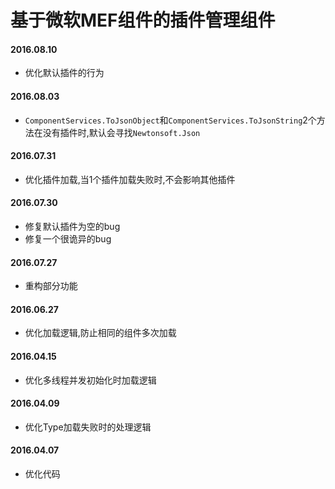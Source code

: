 ﻿# 基于微软MEF组件的插件管理组件
#### 2016.08.10
* 优化默认插件的行为

#### 2016.08.03
* `ComponentServices.ToJsonObject`和`ComponentServices.ToJsonString`2个方法在没有插件时,默认会寻找`Newtonsoft.Json`

#### 2016.07.31
* 优化插件加载,当1个插件加载失败时,不会影响其他插件

#### 2016.07.30
* 修复默认插件为空的bug
* 修复一个很诡异的bug

#### 2016.07.27
* 重构部分功能

#### 2016.06.27
* 优化加载逻辑,防止相同的组件多次加载  

#### 2016.04.15
* 优化多线程并发初始化时加载逻辑  

#### 2016.04.09
* 优化Type加载失败时的处理逻辑  

#### 2016.04.07
* 优化代码  